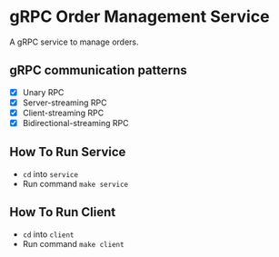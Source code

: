 # gRPC Order Management Service

A gRPC service to manage orders.

## gRPC communication patterns
- [X] Unary RPC
- [X] Server-streaming RPC
- [X] Client-streaming RPC
- [X] Bidirectional-streaming RPC

## How To Run Service
- `cd` into `service`
- Run command `make service`

## How To Run Client
- `cd` into `client`
- Run command `make client`
